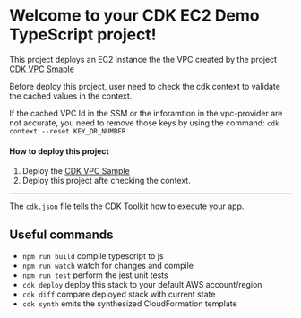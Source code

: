 # Welcome to your CDK EC2 Demo TypeScript project!

This project deploys an EC2 instance the the VPC created by the project [CDK VPC Smaple](https://github.com/iac-samples/cdk-vpc-demo)

Before deploy this project, user need to check the cdk context to validate the cached values in the context. 

If the cached VPC Id in the SSM or the inforamtion in the vpc-provider are not accurate, you need to remove those keys by using the command: `cdk context --reset KEY_OR_NUMBER`

#### How to deploy this project
1. Deploy the [CDK VPC Sample](https://github.com/iac-samples/cdk-vpc-demo)
2. Deploy this project afte checking the context.

---

The `cdk.json` file tells the CDK Toolkit how to execute your app.

## Useful commands

 * `npm run build`   compile typescript to js
 * `npm run watch`   watch for changes and compile
 * `npm run test`    perform the jest unit tests
 * `cdk deploy`      deploy this stack to your default AWS account/region
 * `cdk diff`        compare deployed stack with current state
 * `cdk synth`       emits the synthesized CloudFormation template
